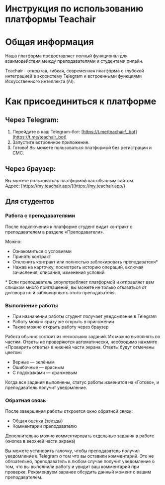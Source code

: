# Инструкция по использованию платформы Teachair

# Общая информация

Наша платформа предоставляет полный функционал для взаимодействия между преподавателями и студентами онлайн. 

Teachair \- открытая, гибкая, современная платформа с глубокой интеграцией в экосистему Telegram и встроенными функциями Искусственного интеллекта (AI).

# Как присоединиться к платформе

## Через Telegram:

1. Перейдите в наш Telegram-бот: [https://t.me/teachair\_bot](https://t.me/teachair_bot)  
2. Запустите встроенное приложение.  
3. Готово\! Вы можете пользоваться платформой без регистрации и СМС.

## Через браузер:

Вы можете пользоваться платформой как обычным сайтом.   
Адрес: [https://my.teachair.app/](https://my.teachair.app/)

## Для студентов

### Работа с преподавателями

После подключения к платформе студент видит контракт с преподавателем в разделе «Преподаватели».

Можно:

* Ознакомиться с условиями  
* Принять контракт  
* Отклонить контракт или полностью заблокировать преподавателя\*  
* Нажав на карточку, посмотреть историю операций, включая зачисления, списания, изменения условий

\* Если преподаватель злоупотребляет платформой и отправляет вам слишком много приглашений, вы можете не только отказаться от договора но и заблокировать этого преподавателя.

### Выполнение работы

* При назначении работы студент получает уведомление в Telegram  
* Работу можно сразу же открыть в приложении  
* Также можно открыть работу через браузер

Работа обычно состоит из нескольких заданий. Их можно выполнять по частям. Ответы не проверяются автоматически, необходимо нажмите «Проверить ответы» в нижней части экрана. Ответы будут отмечены цветом:

* Верные — зелёным  
* Ошибочные — красным  
* С подсказками — оранжевым

Когда все задания выполнены, статус работы изменится на «Готово», и преподаватель получит уведомление.

### Обратная связь

После завершения работы откроется окно обратной связи:

* Общая оценка (звезды)  
* Комментарии преподавателю

Дополнительно можно комментировать отдельные задания в работе (кнопка в верхней части экрана)

Вы можете установить галочку, чтобы преподаватель получил уведомление в Telegram о том что вы оставили комментарий. Это не обязательно, преподаватель в любом случае получит уведомление о том, что вы выполнили работу и увидит ваш комментарий при проверке. Рекомендуем заранее обсудить данный момент с вашим преподавателем.